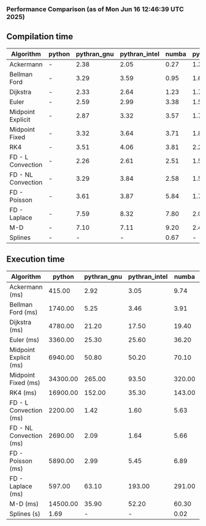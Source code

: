### Performance Comparison (as of Mon Jun 16 12:46:39 UTC 2025)
## Compilation time
Algorithm                 | python                    | pythran_gnu               | pythran_intel             | numba                     | pyccel_gnu_c              | pyccel_gnu_fortran        | pyccel_intel_c            | pyccel_intel_fortran     
------------------------- | ------------------------- | ------------------------- | ------------------------- | ------------------------- | ------------------------- | ------------------------- | ------------------------- | -------------------------
Ackermann                 | -                         | 2.38                      | 2.05                      | 0.27                      | 1.30                      | 1.34                      | 1.33                      | 1.37                     
Bellman Ford              | -                         | 3.29                      | 3.59                      | 0.95                      | 1.60                      | 1.49                      | 1.55                      | 1.55                     
Dijkstra                  | -                         | 2.33                      | 2.64                      | 1.23                      | 1.71                      | 1.60                      | 1.67                      | 1.72                     
Euler                     | -                         | 2.59                      | 2.99                      | 3.38                      | 1.58                      | 1.45                      | 1.53                      | 1.56                     
Midpoint Explicit         | -                         | 2.87                      | 3.32                      | 3.57                      | 1.76                      | 1.66                      | 1.74                      | 1.73                     
Midpoint Fixed            | -                         | 3.32                      | 3.64                      | 3.71                      | 1.85                      | 1.74                      | 1.83                      | 1.82                     
RK4                       | -                         | 3.51                      | 4.06                      | 3.81                      | 2.24                      | 2.14                      | 2.17                      | 2.22                     
FD - L Convection         | -                         | 2.26                      | 2.61                      | 2.51                      | 1.51                      | 1.43                      | 1.51                      | 1.51                     
FD - NL Convection        | -                         | 3.29                      | 3.84                      | 2.58                      | 1.58                      | 1.47                      | 1.54                      | 1.56                     
FD - Poisson              | -                         | 3.61                      | 3.87                      | 5.84                      | 1.74                      | 1.79                      | 1.71                      | 2.47                     
FD - Laplace              | -                         | 7.59                      | 8.32                      | 7.80                      | 2.04                      | 1.98                      | 1.98                      | 2.11                     
M-D                       | -                         | 7.10                      | 7.11                      | 9.20                      | 2.48                      | 2.58                      | 2.38                      | 2.68                     
Splines                   | -                         | -                         | -                         | 0.67                      | -                         | -                         | -                         | -                        

## Execution time
Algorithm                 | python                    | pythran_gnu               | pythran_intel             | numba                     | pyccel_gnu_c              | pyccel_gnu_fortran        | pyccel_intel_c            | pyccel_intel_fortran     
------------------------- | ------------------------- | ------------------------- | ------------------------- | ------------------------- | ------------------------- | ------------------------- | ------------------------- | -------------------------
Ackermann (ms)            | 415.00                    | 2.92                      | 3.05                      | 9.74                      | 1.23                      | 1.33                      | 4.01                      | 9.78                     
Bellman Ford (ms)         | 1740.00                   | 5.25                      | 3.46                      | 3.91                      | 3.87                      | 3.25                      | 6.44                      | 4.18                     
Dijkstra (ms)             | 4780.00                   | 21.20                     | 17.50                     | 19.40                     | 70.80                     | 19.90                     | 66.70                     | 23.40                    
Euler (ms)                | 3360.00                   | 25.30                     | 25.60                     | 36.20                     | 27.00                     | 10.80                     | 26.60                     | 15.40                    
Midpoint Explicit (ms)    | 6940.00                   | 50.80                     | 50.20                     | 70.10                     | 45.00                     | 18.70                     | 45.30                     | 15.40                    
Midpoint Fixed (ms)       | 34300.00                  | 265.00                    | 93.50                     | 320.00                    | 190.00                    | 72.60                     | 198.00                    | 54.20                    
RK4 (ms)                  | 16900.00                  | 152.00                    | 35.30                     | 143.00                    | 98.20                     | 31.80                     | 90.70                     | 26.20                    
FD - L Convection (ms)    | 2200.00                   | 1.42                      | 1.60                      | 5.63                      | 7.45                      | 1.53                      | 7.73                      | 1.52                     
FD - NL Convection (ms)   | 2690.00                   | 2.09                      | 1.64                      | 5.66                      | 6.67                      | 1.51                      | 7.94                      | 1.40                     
FD - Poisson (ms)         | 5890.00                   | 2.99                      | 5.45                      | 6.89                      | 16.10                     | 2.70                      | 24.00                     | 2.58                     
FD - Laplace (ms)         | 597.00                    | 63.10                     | 193.00                    | 291.00                    | 493.00                    | 60.60                     | 651.00                    | 63.10                    
M-D (ms)                  | 14500.00                  | 35.90                     | 52.20                     | 60.30                     | 113.00                    | 61.90                     | 61.60                     | 88.20                    
Splines (s)               | 1.69                      | -                         | -                         | 0.02                      | -                         | -                         | -                         | -                        
